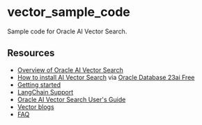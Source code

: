 # vector_sample_code
Sample code for Oracle AI Vector Search.

## Resources
- [Overview of Oracle AI Vector Search](Overview/README.md)
- [How to install AI Vector Search](Installation/README.md) via [Oracle Database 23ai Free](https://www.oracle.com/database/free/get-started/)
- [Getting started](Getting%20Started/README.md)
- [LangChain Support](Getting%20Started/LangChain%20Support.md)
- [Oracle AI Vector Search User's Guide](https://docs.oracle.com/en/database/oracle/oracle-database/23/vecse/index.html)
- [Vector blogs](https://blogs.oracle.com/database/post/oracle-announces-general-availability-of-ai-vector-search-in-oracle-database-23ai)
- [FAQ](FAQ/faq.md)
